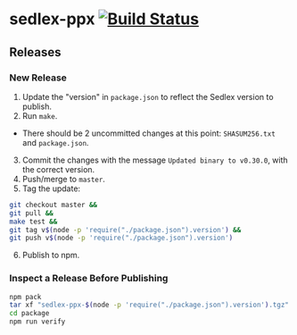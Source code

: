 # sedlex-ppx [![Build Status](https://travis-ci.org/ELLIOTTCABLE/sedlex-ppx.svg?branch=master)](https://travis-ci.org/ELLIOTTCABLE/sedlex-ppx)

## Releases

### New Release

1. Update the "version" in `package.json` to reflect the Sedlex version to publish.
2. Run `make`.
  * There should be 2 uncommitted changes at this point: `SHASUM256.txt` and `package.json`.
3. Commit the changes with the message `Updated binary to v0.30.0`, with the correct version.
4. Push/merge to `master`.
5. Tag the update:

  ```sh
  git checkout master &&
  git pull &&
  make test &&
  git tag v$(node -p 'require("./package.json").version') &&
  git push v$(node -p 'require("./package.json").version')
  ```

6. Publish to npm.

### Inspect a Release Before Publishing

```sh
npm pack
tar xf "sedlex-ppx-$(node -p 'require("./package.json").version').tgz"
cd package
npm run verify
```
